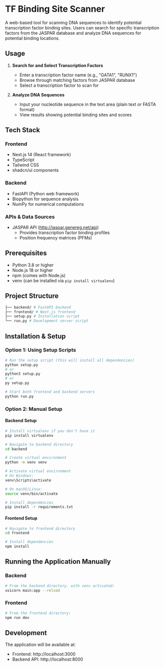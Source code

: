 # TF Binding Site Scanner

A web-based tool for scanning DNA sequences to identify potential transcription factor binding sites. Users can search for specific transcription factors from the JASPAR database and analyze DNA sequences for potential binding locations.

## Usage
1. **Search for and Select Transcription Factors**
   - Enter a transcription factor name (e.g., "GATA1", "RUNX1")
   - Browse through matching factors from JASPAR database
   - Select a transcription factor to scan for

2. **Analyze DNA Sequences**
   - Input your nucleotide sequence in the text area (plain text or FASTA format)
   - View results showing potential binding sites and scores

## Tech Stack

### Frontend
- Next.js 14 (React framework)
- TypeScript
- Tailwind CSS
- shadcn/ui components

### Backend
- FastAPI (Python web framework)
- Biopython for sequence analysis
- NumPy for numerical computations

### APIs & Data Sources
- JASPAR API (http://jaspar.genereg.net/api)
  - Provides transcription factor binding profiles
  - Position frequency matrices (PFMs)

## Prerequisites

- Python 3.8 or higher
- Node.js 18 or higher
- npm (comes with Node.js)
- venv (can be installed via `pip install virtualenv`)

## Project Structure
```bash
├── backend/ # FastAPI backend
├── frontend/ # Next.js frontend
├── setup.py # Installation script
└── run.py # Development server script
```

## Installation & Setup

### Option 1: Using Setup Scripts
```bash
# Run the setup script (this will install all dependencies)
python setup.py
# or
python3 setup.py
# or
py setup.py

# Start both frontend and backend servers
python run.py
```

### Option 2: Manual Setup

#### Backend Setup
```bash
# Install virtualenv if you don't have it
pip install virtualenv

# Navigate to backend directory
cd backend

# Create virtual environment
python -m venv venv

# Activate virtual environment
# On Windows:
venv\Scripts\activate

# On macOS/Linux:
source venv/bin/activate

# Install dependencies
pip install -r requirements.txt
```

#### Frontend Setup
```bash
# Navigate to frontend directory
cd frontend

# Install dependencies
npm install
```

## Running the Application Manually

### Backend
```bash
# From the backend directory, with venv activated:
uvicorn main:app --reload
```

### Frontend
```bash
# From the frontend directory:
npm run dev
```

## Development

The application will be available at:
- Frontend: http://localhost:3000
- Backend API: http://localhost:8000
